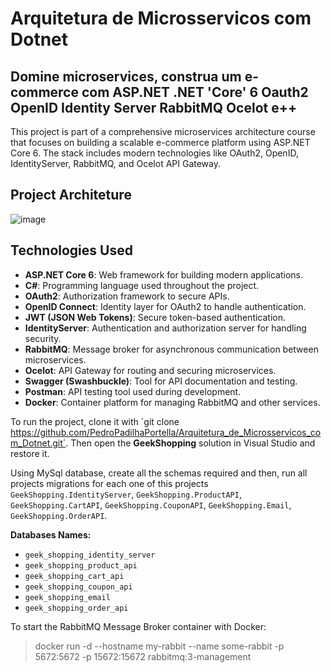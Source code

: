 # Arquitetura de Microsservicos com Dotnet

## Domine microservices, construa um e-commerce com ASP.NET .NET 'Core' 6 Oauth2 OpenID Identity Server RabbitMQ Ocelot e++

This project is part of a comprehensive microservices architecture course that focuses on building a scalable e-commerce platform using ASP.NET Core 6. The stack includes modern technologies like OAuth2, OpenID, IdentityServer, RabbitMQ, and Ocelot API Gateway.

## Project Architeture

![image](https://github.com/user-attachments/assets/bb99e0e1-076e-41c0-b01a-28fc215cfce4)

## Technologies Used

- **ASP.NET Core 6**: Web framework for building modern applications.
- **C#**: Programming language used throughout the project.
- **OAuth2**: Authorization framework to secure APIs.
- **OpenID Connect**: Identity layer for OAuth2 to handle authentication.
- **JWT (JSON Web Tokens)**: Secure token-based authentication.
- **IdentityServer**: Authentication and authorization server for handling security.
- **RabbitMQ**: Message broker for asynchronous communication between microservices.
- **Ocelot**: API Gateway for routing and securing microservices.
- **Swagger (Swashbuckle)**: Tool for API documentation and testing.
- **Postman**: API testing tool used during development.
- **Docker**: Container platform for managing RabbitMQ and other services.

To run the project, clone it with ´git clone https://github.com/PedroPadilhaPortella/Arquitetura_de_Microsservicos_com_Dotnet.git´. 
Then open the **GeekShopping** solution in Visual Studio and restore it.

Using MySql database, create all the schemas required and then, run all projects migrations for each one of this projects `GeekShopping.IdentityServer`, `GeekShopping.ProductAPI`, `GeekShopping.CartAPI`, `GeekShopping.CouponAPI`, `GeekShopping.Email`, `GeekShopping.OrderAPI`.

**Databases Names:**

- `geek_shopping_identity_server`
- `geek_shopping_product_api`
- `geek_shopping_cart_api`
- `geek_shopping_coupon_api`
- `geek_shopping_email`
- `geek_shopping_order_api`

To start the RabbitMQ Message Broker container with Docker:

> docker run -d --hostname my-rabbit --name some-rabbit -p 5672:5672 -p 15672:15672 rabbitmq:3-management
